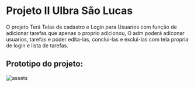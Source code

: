 # Projeto II Ulbra São Lucas
O projeto Terá Telas de cadastro e Login para Usuarios com função de adicionar tarefas que apenas o proprio adicionou,
O adm poderá adiconar usuarios, tarefas e poder edita-las, conclui-las e exclui-las com tela propria de login e lista de tarefas.

## Prototipo do projeto:

 ![assets]()
